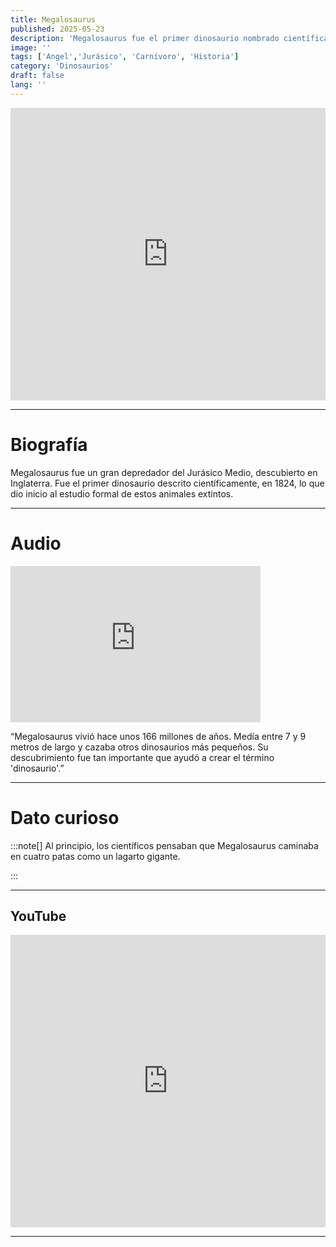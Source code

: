 ```yaml
---
title: Megalosaurus
published: 2025-05-23
description: 'Megalosaurus fue el primer dinosaurio nombrado científicamente, marcando el inicio de la paleontología moderna.'
image: ''
tags: ['Angel','Jurásico', 'Carnívoro', 'Historia']
category: 'Dinosaurios'
draft: false 
lang: ''
---
```

<iframe width="100%" height="468" src="https://drive.google.com/file/d/1wGwH_YVGy-3YCL7yONJoOjJrtnEuC9AW/preview" frameborder="0" allowfullscreen></iframe>

---

# Biografía
Megalosaurus fue un gran depredador del Jurásico Medio, descubierto en Inglaterra. Fue el primer dinosaurio descrito científicamente, en 1824, lo que dio inicio al estudio formal de estos animales extintos.

---
# Audio

<iframe width="400" height="250" src="https://drive.google.com/file/d/1UvGEtFq7Cee0p11UomfxngpgK_UpBVS2/preview" frameborder="0" allowfullscreen></iframe>

“Megalosaurus vivió hace unos 166 millones de años. Medía entre 7 y 9 metros de largo y cazaba otros dinosaurios más pequeños. Su descubrimiento fue tan importante que ayudó a crear el término 'dinosaurio'.”

---

# Dato curioso
:::note[]
Al principio, los científicos pensaban que Megalosaurus caminaba en cuatro patas como un lagarto gigante.

:::

---
## YouTube

<iframe width="100%" height="468" src="https://www.youtube.com/embed/NRTBdL25Hjg?si=C8hkmvBT27XfY0wh" title="YouTube video player" frameborder="0" allow="accelerometer; autoplay; clipboard-write; encrypted-media; gyroscope; picture-in-picture; web-share" allowfullscreen></iframe>

---